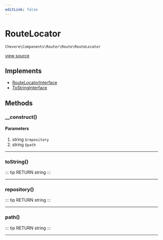 ```yaml
---
editLink: false
---
```


# RouteLocator

`Chevere\Components\Router\Route\RouteLocator`

[view source](https://github.com/chevere/chevere/blob/master/Router/Route/RouteLocator.php)

## Implements

- [RouteLocatorInterface](../../../Interfaces/Router/Route/RouteLocatorInterface.md)
- [ToStringInterface](../../../Interfaces/Common/ToStringInterface.md)

## Methods

### __construct()

#### Parameters

1. string `$repository`
2. string `$path`

---

### toString()

::: tip RETURN
string
:::

---

### repository()

::: tip RETURN
string
:::

---

### path()

::: tip RETURN
string
:::

---

